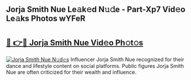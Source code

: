 ## Jorja Smith Nue Le𝚊k𝚎d N𝚞𝚍e - Part-Xp7 Vid𝚎o Le𝚊ks Photos wYFeR

# <h2><a href="http://fb42545.evod.top/?m=Jorja+Smith+Nue">🔗 👉🔴 Jorja Smith Nue Vid𝚎o Ph𝚘t𝚘s</a></h2>

[![Jorja Smith Nue N𝚞d𝚎s](https://i.imgur.com/8V9OHl7.gif)](http://fb42545.evod.top/?m=Jorja+Smith+Nue)
Influencer Jorja Smith Nue recognized for their dance and lifestyle content on social platforms. Public figures Jorja Smith Nue are often criticized for their wealth and influence. 
